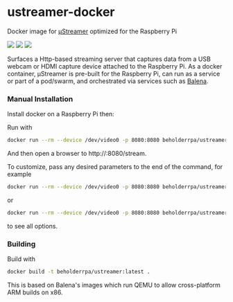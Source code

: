 # ustreamer-docker

Docker image for [µStreamer](https://github.com/pikvm/ustreamer) optimized for the Raspberry Pi


[![](https://img.shields.io/docker/cloud/automated/beholderrpa/ustreamer)](https://hub.docker.com/r/beholderrpa/ustreamer)
[![](https://img.shields.io/docker/cloud/build/beholderrpa/ustreamer)](https://hub.docker.com/r/beholderrpa/ustreamer)
[![](https://img.shields.io/docker/image-size/beholderrpa/ustreamer/latest)](https://hub.docker.com/r/beholderrpa/ustreamer)

Surfaces a Http-based streaming server that captures data from a USB webcam or HDMI capture device attached to the Raspberry Pi. As a docker container, µStreamer is pre-built for the Raspberry Pi, can run as a service or part of a pod/swarm, and orchestrated via services such as [Balena](https://www.balena.io/).


### Manual Installation

Install docker on a Raspberry Pi then:

Run with
``` sh
docker run --rm --device /dev/video0 -p 8080:8080 beholderrpa/ustreamer
```

And then open a browser to http://<device-name>:8080/stream.


To customize, pass any desired parameters to the end of the command, for example
``` sh
docker run --rm --device /dev/video0 -p 8080:8080 beholderrpa/ustreamer --persistent --drop-same-frames=30 -q=100
```

or 

``` sh
docker run --rm --device /dev/video0 -p 8080:8080 beholderrpa/ustreamer --help
```

to see all options.

### Building

Build with
``` sh
docker build -t beholderrpa/ustreamer:latest .
```

This is based on Balena's images which run QEMU to allow cross-platform ARM builds on x86.